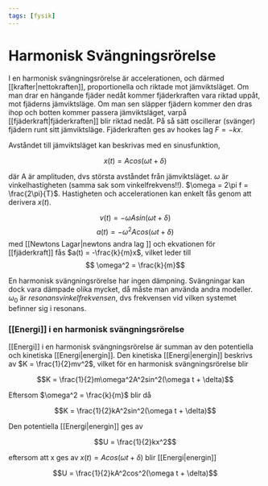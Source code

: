 ```yaml
---
tags: [fysik]
---
```

# Harmonisk Svängningsrörelse

I en harmonisk svängningsrörelse är accelerationen, och därmed [[krafter|nettokraften]], proportionella och riktade mot jämviktsläget. Om man drar en hängande fjäder nedåt kommer fjäderkraften vara riktad uppåt, mot fjäderns jämviktsläge. Om man sen släpper fjädern kommer den dras ihop och botten kommer passera jämviktsläget, varpå [[fjäderkraft|fjäderkraften]] blir riktad nedåt. På så sätt oscillerar (svänger) fjädern runt sitt jämviktsläge. Fjäderkraften ges av hookes lag $F = -kx$.

Avståndet till jämviktsläget kan beskrivas med en sinusfunktion,

$$    x(t) = Acos(\omega t + \delta)$$

där A är amplituden, dvs största avståndet från jämviktsläget. $\omega$ är vinkelhastigheten (samma sak som vinkelfrekvens!!). $\omega = 2\pi f = \frac{2\pi}{T}$. Hastigheten och accelerationen kan enkelt fås genom att derivera $x(t)$.

$$    v(t) = -\omega Asin(\omega t+ \delta)$$
$$    a(t) = -\omega^2 Acos(\omega t+ \delta)$$
med [[Newtons Lagar|newtons andra lag ]] och ekvationen för [[fjäderkraft]] fås $a(t) = -\frac{k}{m}x$, vilket leder till
$$    \omega^2 = \frac{k}{m}$$

En harmonisk svängningsrörelse har ingen dämpning. Svängningar kan dock vara dämpade olika mycket, då måste man använda andra modeller. $\omega_0$ är *resonansvinkelfrekvensen*, dvs frekvensen vid vilken systemet befinner sig i resonans.

### [[Energi]] i en harmonisk svängningsrörelse
[[Energi]] i en harmonisk svängningsrörelse är summan av den potentiella och kinetiska [[Energi|energin]]. Den kinetiska [[Energi|energin]] beskrivs av $K = \frac{1}{2}mv^2$, vilket för en harmonisk svängningsrörelse blir

$$K = \frac{1}{2}m\omega^2A^2sin^2(\omega t + \delta)$$

Eftersom $\omega^2 = \frac{k}{m}$ blir då

$$K = \frac{1}{2}kA^2sin^2(\omega t + \delta)$$

Den potentiella [[Energi|energin]] ges av

$$U = \frac{1}{2}kx^2$$

eftersom att x ges av $x(t) = Acos(\omega t + \delta)$ blir [[Energi|energin]]

$$U = \frac{1}{2}kA^2cos^2(\omega t + \delta)$$